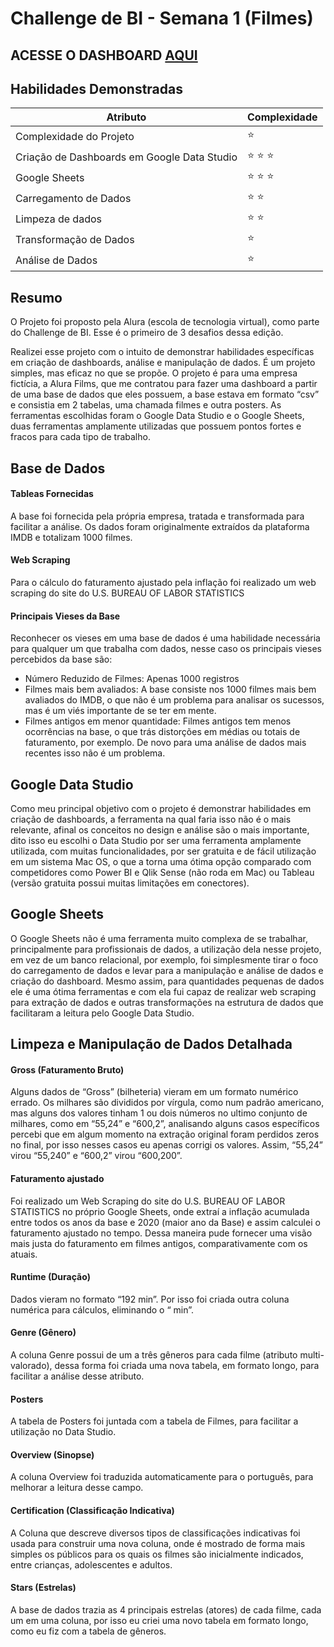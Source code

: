# Challenge de BI - Semana 1 (Filmes)

## ACESSE O DASHBOARD [AQUI](https://datastudio.google.com/reporting/774c7382-3039-44a9-9090-cc8d733a175c/page/p_39txjruktc "Projeto Alura Films")

## Habilidades Demonstradas

Atributo | Complexidade
-------- | ------------
Complexidade do Projeto | ⭐️ 
Criação de Dashboards em Google Data Studio | ⭐️ ⭐️ ⭐️ 
Google Sheets | ⭐️ ⭐️ ⭐️ 
Carregamento de Dados | ⭐️ ⭐️ 
Limpeza de dados | ⭐️ ⭐️ 
Transformação de Dados | ⭐️ 
Análise de Dados | ⭐️ 



## Resumo

O Projeto foi proposto pela Alura (escola de tecnologia virtual), como parte do Challenge de BI. Esse é o primeiro de 3 desafios dessa edição.

Realizei esse projeto com o intuito de demonstrar habilidades específicas em criação de dashboards, análise e manipulação de dados. É um projeto simples, mas eficaz no que se propõe. O projeto é para uma empresa fictícia, a Alura Films, que me contratou para fazer uma dashboard a partir de uma base de dados que eles possuem, a base estava em formato “csv”  e consistia em 2 tabelas, uma chamada filmes e outra posters. As ferramentas escolhidas foram o Google Data Studio e o Google Sheets, duas ferramentas amplamente utilizadas que possuem pontos fortes e fracos para cada tipo de trabalho.

## Base de Dados

#### Tableas Fornecidas

A base foi fornecida pela própria empresa, tratada e transformada para facilitar a análise. Os dados foram originalmente extraídos da plataforma IMDB e totalizam 1000 filmes.

#### Web Scraping

Para o cálculo do faturamento ajustado pela inflação foi realizado um web scraping do site do U.S. BUREAU OF LABOR STATISTICS

#### Principais Vieses da Base

Reconhecer os vieses em uma base de dados é uma habilidade necessária para qualquer um que trabalha com dados, nesse caso os principais vieses percebidos da base são:

- Número Reduzido de Filmes: Apenas 1000 registros
- Filmes mais bem avaliados: A base consiste nos 1000 filmes mais bem avaliados do IMDB, o que não é um problema para analisar os sucessos, mas é um viés importante de se ter em mente.
- Filmes antigos em menor quantidade: Filmes antigos tem menos ocorrências na base, o que trás distorções em médias ou totais de faturamento, por exemplo. De novo para uma análise de dados mais recentes isso não é um problema.

## Google Data Studio

Como meu principal  objetivo com o projeto é demonstrar habilidades em criação de dashboards, a ferramenta na qual faria isso não é o mais relevante, afinal os conceitos no design e análise são o mais importante, dito isso eu escolhi o Data Studio por ser uma ferramenta amplamente utilizada, com muitas funcionalidades, por ser gratuita e de fácil utilização em um sistema Mac OS, o que a torna uma ótima opção comparado com competidores como Power BI e Qlik Sense (não roda em Mac) ou Tableau (versão gratuita possui muitas limitações em conectores).

## Google Sheets

O Google Sheets não é uma ferramenta muito complexa de se trabalhar, principalmente para profissionais de dados, a utilização dela nesse projeto, em vez de um banco relacional, por exemplo, foi simplesmente tirar o foco do carregamento de dados e levar para a manipulação e análise de dados e criação do dashboard. Mesmo assim, para quantidades pequenas de dados ele é uma ótima ferramentas e com ela fui capaz de realizar web scraping para extração de dados e outras transformações na estrutura de dados que facilitaram a leitura pelo Google Data Studio.


## Limpeza e Manipulação de Dados Detalhada

#### Gross (Faturamento Bruto)

Alguns dados de “Gross” (bilheteria) vieram em um formato numérico errado. Os milhares são divididos por vírgula, como num padrão americano, mas alguns dos valores tinham 1 ou dois números no ultimo conjunto de milhares, como em “55,24” e “600,2”, analisando alguns casos específicos percebi que em algum momento na extração original foram perdidos zeros no final, por isso nesses casos eu apenas corrigi os valores. Assim, “55,24” virou “55,240” e “600,2” virou “600,200”. 

#### Faturamento ajustado

Foi realizado um Web Scraping do site do U.S. BUREAU OF LABOR STATISTICS no próprio Google Sheets, onde extraí a inflação acumulada entre todos os anos da base e 2020 (maior ano da Base) e assim calculei o faturamento ajustado no tempo. Dessa maneira pude fornecer uma visão mais justa do faturamento em filmes antigos, comparativamente com os atuais.

#### Runtime (Duração)

Dados vieram no formato “192 min”. Por isso foi criada outra coluna numérica para cálculos, eliminando o “ min”.

#### Genre (Gênero)

A coluna Genre possui de um a três gêneros para cada filme (atributo multi-valorado), dessa forma foi criada uma nova tabela, em formato longo, para facilitar a análise desse atributo.

#### Posters

A tabela de Posters foi juntada com a tabela de Filmes, para facilitar a utilização no Data Studio.

#### Overview (Sinopse)

A coluna Overview foi traduzida automaticamente para o português, para melhorar a leitura desse campo.

#### Certification (Classificação Indicativa)

A Coluna que descreve diversos tipos de classificações indicativas foi usada para construir uma nova coluna, onde é mostrado de forma mais simples os públicos para os quais os filmes são inicialmente indicados, entre crianças, adolescentes e adultos.

#### Stars (Estrelas)

A base de dados trazia as 4 principais estrelas (atores) de cada filme, cada um em uma coluna, por isso eu criei uma novo tabela em formato longo, como eu fiz com a tabela de gêneros.

